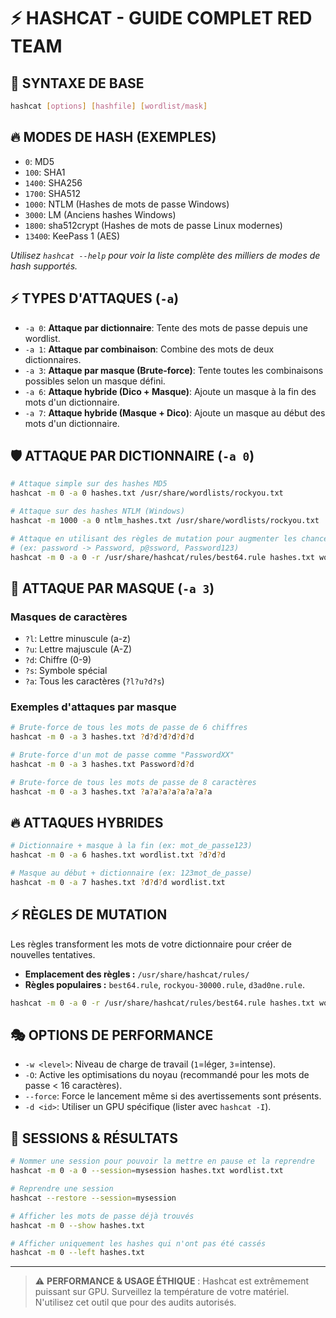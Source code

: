 # ⚡ HASHCAT - GUIDE COMPLET RED TEAM

## 🎯 SYNTAXE DE BASE
```bash
hashcat [options] [hashfile] [wordlist/mask]
```

## 🔥 MODES DE HASH (EXEMPLES)
- `0`: MD5
- `100`: SHA1
- `1400`: SHA256
- `1700`: SHA512
- `1000`: NTLM (Hashes de mots de passe Windows)
- `3000`: LM (Anciens hashes Windows)
- `1800`: sha512crypt (Hashes de mots de passe Linux modernes)
- `13400`: KeePass 1 (AES)

*Utilisez `hashcat --help` pour voir la liste complète des milliers de modes de hash supportés.*

## ⚡ TYPES D'ATTAQUES (`-a`)
- `-a 0`: **Attaque par dictionnaire**: Tente des mots de passe depuis une wordlist.
- `-a 1`: **Attaque par combinaison**: Combine des mots de deux dictionnaires.
- `-a 3`: **Attaque par masque (Brute-force)**: Tente toutes les combinaisons possibles selon un masque défini.
- `-a 6`: **Attaque hybride (Dico + Masque)**: Ajoute un masque à la fin des mots d'un dictionnaire.
- `-a 7`: **Attaque hybride (Masque + Dico)**: Ajoute un masque au début des mots d'un dictionnaire.

## 🛡️ ATTAQUE PAR DICTIONNAIRE (`-a 0`)
```bash
# Attaque simple sur des hashes MD5
hashcat -m 0 -a 0 hashes.txt /usr/share/wordlists/rockyou.txt

# Attaque sur des hashes NTLM (Windows)
hashcat -m 1000 -a 0 ntlm_hashes.txt /usr/share/wordlists/rockyou.txt

# Attaque en utilisant des règles de mutation pour augmenter les chances
# (ex: password -> Password, p@ssword, Password123)
hashcat -m 0 -a 0 -r /usr/share/hashcat/rules/best64.rule hashes.txt wordlist.txt
```

## 🚀 ATTAQUE PAR MASQUE (`-a 3`)
### Masques de caractères
- `?l`: Lettre minuscule (a-z)
- `?u`: Lettre majuscule (A-Z)
- `?d`: Chiffre (0-9)
- `?s`: Symbole spécial
- `?a`: Tous les caractères (`?l?u?d?s`)

### Exemples d'attaques par masque
```bash
# Brute-force de tous les mots de passe de 6 chiffres
hashcat -m 0 -a 3 hashes.txt ?d?d?d?d?d?d

# Brute-force d'un mot de passe comme "PasswordXX"
hashcat -m 0 -a 3 hashes.txt Password?d?d

# Brute-force de tous les mots de passe de 8 caractères
hashcat -m 0 -a 3 hashes.txt ?a?a?a?a?a?a?a?a
```

## 🔥 ATTAQUES HYBRIDES
```bash
# Dictionnaire + masque à la fin (ex: mot_de_passe123)
hashcat -m 0 -a 6 hashes.txt wordlist.txt ?d?d?d

# Masque au début + dictionnaire (ex: 123mot_de_passe)
hashcat -m 0 -a 7 hashes.txt ?d?d?d wordlist.txt
```

## ⚡ RÈGLES DE MUTATION
Les règles transforment les mots de votre dictionnaire pour créer de nouvelles tentatives.
- **Emplacement des règles :** `/usr/share/hashcat/rules/`
- **Règles populaires :** `best64.rule`, `rockyou-30000.rule`, `d3ad0ne.rule`.
```bash
hashcat -m 0 -a 0 -r /usr/share/hashcat/rules/best64.rule hashes.txt wordlist.txt
```

## 🎭 OPTIONS DE PERFORMANCE
- `-w <level>`: Niveau de charge de travail (`1`=léger, `3`=intense).
- `-O`: Active les optimisations du noyau (recommandé pour les mots de passe < 16 caractères).
- `--force`: Force le lancement même si des avertissements sont présents.
- `-d <id>`: Utiliser un GPU spécifique (lister avec `hashcat -I`).

## 🚀 SESSIONS & RÉSULTATS
```bash
# Nommer une session pour pouvoir la mettre en pause et la reprendre
hashcat -m 0 -a 0 --session=mysession hashes.txt wordlist.txt

# Reprendre une session
hashcat --restore --session=mysession

# Afficher les mots de passe déjà trouvés
hashcat -m 0 --show hashes.txt

# Afficher uniquement les hashes qui n'ont pas été cassés
hashcat -m 0 --left hashes.txt
```

---
> ⚠️ **PERFORMANCE & USAGE ÉTHIQUE** : Hashcat est extrêmement puissant sur GPU. Surveillez la température de votre matériel. N'utilisez cet outil que pour des audits autorisés.
